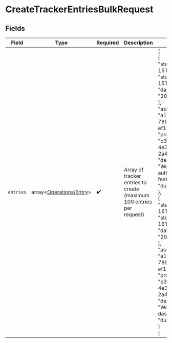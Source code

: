 # CreateTrackerEntriesBulkRequest


## Fields

| Field                                                                                                                                                                                                                                                                                                                                                                                                                                                                                                                                                                             | Type                                                                                                                                                                                                                                                                                                                                                                                                                                                                                                                                                                              | Required                                                                                                                                                                                                                                                                                                                                                                                                                                                                                                                                                                          | Description                                                                                                                                                                                                                                                                                                                                                                                                                                                                                                                                                                       | Example                                                                                                                                                                                                                                                                                                                                                                                                                                                                                                                                                                           |
| --------------------------------------------------------------------------------------------------------------------------------------------------------------------------------------------------------------------------------------------------------------------------------------------------------------------------------------------------------------------------------------------------------------------------------------------------------------------------------------------------------------------------------------------------------------------------------- | --------------------------------------------------------------------------------------------------------------------------------------------------------------------------------------------------------------------------------------------------------------------------------------------------------------------------------------------------------------------------------------------------------------------------------------------------------------------------------------------------------------------------------------------------------------------------------- | --------------------------------------------------------------------------------------------------------------------------------------------------------------------------------------------------------------------------------------------------------------------------------------------------------------------------------------------------------------------------------------------------------------------------------------------------------------------------------------------------------------------------------------------------------------------------------- | --------------------------------------------------------------------------------------------------------------------------------------------------------------------------------------------------------------------------------------------------------------------------------------------------------------------------------------------------------------------------------------------------------------------------------------------------------------------------------------------------------------------------------------------------------------------------------- | --------------------------------------------------------------------------------------------------------------------------------------------------------------------------------------------------------------------------------------------------------------------------------------------------------------------------------------------------------------------------------------------------------------------------------------------------------------------------------------------------------------------------------------------------------------------------------- |
| `entries`                                                                                                                                                                                                                                                                                                                                                                                                                                                                                                                                                                         | array<[Operations\Entry](../../Models/Operations/Entry.md)>                                                                                                                                                                                                                                                                                                                                                                                                                                                                                                                       | :heavy_check_mark:                                                                                                                                                                                                                                                                                                                                                                                                                                                                                                                                                                | Array of tracker entries to create (maximum 100 entries per request)                                                                                                                                                                                                                                                                                                                                                                                                                                                                                                              | [<br/>{<br/>"start": "2024-04-15T09:00:00.000Z",<br/>"stop": "2024-04-15T17:00:00.000Z",<br/>"dates": [<br/>"2024-04-15"<br/>],<br/>"assignedId": "a1b2c3d4-e5f6-7890-abcd-ef1234567890",<br/>"projectId": "b3b6e2c2-1f2a-4e3b-9c1d-2a4b6e2c21f2",<br/>"description": "Working on authentication feature",<br/>"duration": 28800<br/>},<br/>{<br/>"start": "2024-04-16T09:00:00.000Z",<br/>"stop": "2024-04-16T17:00:00.000Z",<br/>"dates": [<br/>"2024-04-16"<br/>],<br/>"assignedId": "a1b2c3d4-e5f6-7890-abcd-ef1234567890",<br/>"projectId": "b3b6e2c2-1f2a-4e3b-9c1d-2a4b6e2c21f2",<br/>"description": "Working on dashboard feature",<br/>"duration": 28800<br/>}<br/>] |